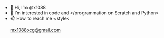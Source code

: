 - 👋 Hi, I’m @x1088
- 👀 I’m interested in code and </programmation on Scratch and Python>
- 📫 How to reach me <style< </p> mx1088xcg@gmail.com </p> <style>

<!---
x1088/x1088 is a ✨ special ✨ repository because its `README.md` (this file) appears on your GitHub profile.
You can click the Preview link to take a look at your changes.
--->
